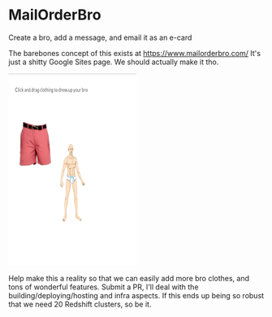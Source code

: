 # MailOrderBro
Create a bro, add a message, and email it as an e-card

The barebones concept of this exists at https://www.mailorderbro.com/
It's just a shitty Google Sites page. We should actually make it tho.

<img src="https://github.com/wallentx/MailOrderBro/raw/main/concept.png" width="50%">

Help make this a reality so that we can easily add more bro clothes, and tons of wonderful features.
Submit a PR, I'll deal with the building/deploying/hosting and infra aspects. If this ends up being so robust that we need 20 Redshift clusters, so be it.
